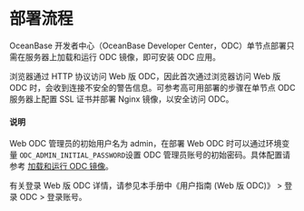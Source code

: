 部署流程 
=========================

OceanBase 开发者中心（OceanBase Developer Center，ODC）单节点部署只需在服务器上加载和运行 ODC 镜像，即可安装 ODC 应用。

浏览器通过 HTTP 协议访问 Web 版 ODC，因此首次通过浏览器访问 Web 版 ODC 时，会收到连接不安全的警告信息。可参考高可用部署的步骤在单节点 ODC 服务器上配置 SSL 证书并部署 Nginx 镜像，以安全访问 ODC。

<main id="notice" type='explain'>
   <h4>说明</h4>
   <p>Web ODC 管理员的初始用户名为 admin，在部署 Web ODC 时可以通过环境变量 <code>ODC_ADMIN_INITIAL_PASSWORD</code>设置 ODC 管理员账号的初始密码。具体配置请参考 <a href="../3.deploy-a-single-odc-node/2.load-and-run-single-odc-images.md">加载和运行 ODC 镜像</a>。</p>
</main> 

  有关登录 Web 版 ODC 详情，请参见本手册中《用户指南 (Web 版 ODC)》 > 登录 ODC > 登录账号。
  


